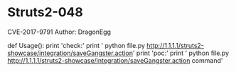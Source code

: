 # Struts2-048
CVE-2017-9791
Author: DragonEgg

def Usage():
    print 'check:'
    print '    python file.py http://1.1.1.1/struts2-showcase/integration/saveGangster.action'
    print 'poc:'
    print '    python file.py http://1.1.1.1/struts2-showcase/integration/saveGangster.action command'
